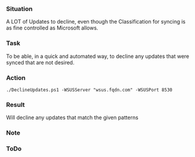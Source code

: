 ### Situation
A LOT of Updates to decline, even though the Classification for syncing is as fine controlled as Microsoft allows.

### Task
To be able, in a quick and automated way, to decline any updates that were synced that are not desired.

### Action
`./DeclineUpdates.ps1 -WSUSServer "wsus.fqdn.com" -WSUSPort 8530`


### Result
Will decline any updates that match the given patterns

### Note

### ToDo
